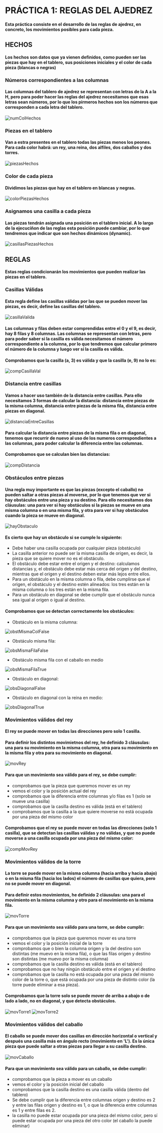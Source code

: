 # PRÁCTICA 1: REGLAS DEL AJEDREZ

#### Esta práctica consiste en el desarrollo de las reglas de ajedrez, en concreto, los movimientos posibles para cada pieza.

## HECHOS
#### Los hechos son datos que ya vienen definidos, como pueden ser las piezas que hay en el tablero, sus posiciones iniciales y el color de cada pieza (blancas o negras)

### Números correspondientes a las columnas
#### Las columnas del tablero de ajedrez se representan con letras de la A a la H, pero para poder hacer las reglas del ajedrez necesitamos que esas letras sean números, por lo que los pirmeros hechos son los números que corresponden a cada letra del tablero.
![numColHechos](https://user-images.githubusercontent.com/72817265/197282861-e8fb9a5f-4f84-4d22-a534-25be6c304e3e.png)

### Piezas en el tablero
#### Van a estra presentes en el tablero todas las piezas menos los peones. Para cada color habrá: un rey, una reina, dos alfiles, dos caballos y dos torres.
![piezasHechos](https://user-images.githubusercontent.com/72817265/197284038-3b4b3f10-68d7-495d-bf2a-f4d4e4b62a01.png)

### Color de cada pieza 
#### Dividimos las piezas que hay en el tablero en blancas y negras.
![colorPiezasHechos](https://user-images.githubusercontent.com/72817265/197326140-c41b9787-7de7-40b7-a317-d9899aa0d351.png)

### Asignamos una casilla a cada pieza
#### Las piezas tendrán asignada una posición en el tablero inicial. A lo largo de la ejecuciñon de las reglas esta posición puede cambiar, por lo que tendremos que indicar que son hechos dinámicos (dynamic).
![casillasPiezasHechos](https://user-images.githubusercontent.com/72817265/197326202-fe68fc7f-ab1f-4a7f-aad4-a259891d6550.png)


## REGLAS
#### Estas reglas condicionarán los movimientos que pueden realizar las piezas en el tablero.

### Casillas Válidas
#### Esta regla define las casillas válidas por las que se pueden mover las piezas, es decir, define las casillas del tablero.
![casillaValida](https://user-images.githubusercontent.com/72817265/197326352-8a5b2221-bfe0-4241-9f7f-1fb7bab179d6.png)

#### Las columnas y filas deben estar comprendidas entre el 0 y el 9, es decir, hay 8 filas y 8 columnas. Las columnas se representan con letras, pero para poder saber si la casilla es válida necesitamos el número correspondiente a la columna, por lo que tendremos que calcular primero el número de la columna y luego ver si la casilla es válida.
#### Comprobamos que la casilla (a, 3) es válida y que la casilla (e, 9) no lo es:
![compCasillaVal](https://user-images.githubusercontent.com/72817265/197326496-59897bc3-dff9-4d61-aeac-d8ecb231cd00.png)

### Distancia entre casillas
#### Vamos a hacer uso también de la distancia entre casillas. Para ello necesitamos 3 formas de calcular la distancia: distancia entre piezas de la misma columna, distancia entre piezas de la misma fila, distancia entre piezas en diagonal.
![distanciaEntreCasillas](https://user-images.githubusercontent.com/72817265/197326849-4bb57167-5034-45a6-9e10-e77e66e8dfed.png)
#### Para calcular la distancia entre piezas de la misma fila o en diagonal, tenemos que recurrir de nuevo al uso de los numeros correspondientes a las columnas, para poder calcular la diferencia entre las columnas.

#### Comprobamos que se calculan bien las distancias:
![compDistancia](https://user-images.githubusercontent.com/72817265/197326975-18dd4dc3-6293-4bd6-80ed-432341fd8fe3.png)

### Obstáculos entre piezas
#### Una regla muy importante es que las piezas (excepto el caballo) no pueden saltar a otras piezas al moverse, por lo que tenemos que ver si hay obstáculos entre una pieza y su destino. Para ello necesitamos dos cláusulas: una para ver si hay obstáculos si la piezas se mueve en una misma columna o en una misma fila, y otra para ver si hay obstáculos cuando la pieza se mueve en diagonal.
![hayObstaculo](https://user-images.githubusercontent.com/72817265/197327187-9f584e44-e68f-4372-992e-64a9be2c14a0.png)
#### Es cierto que hay un obstáculo si se cumple lo siguiente:
- Debe haber una casilla ocupada por cualquier pieza (obstáculo)
- La casilla anterior no puede ser la misma casilla de origen, es decir, la pieza que se quiere mover no es el obstáculo.
- El obstáculo debe estar entre el origen y el destino: calculamos distancias y, el obstáculo debe estar más cerca del origen y del destino, mientras que el origen y el destino deben estar más lejos entre ellos.
- Para un obstáculo en la misma columna o fila, debe cumplirse que el origen, el obstáculo y el destino estén alineados: los tres están en la misma columna o los tres están en la misma fila.
- Para un obstáculo en diagonal se debe cumplir que el obstáculo nunca sea igual al origen o igual al destino.

#### Comprobamos que se detectan correctamente los obstáculos:
- Obstáculo en la misma columna:

![obstMismaColFalse](https://user-images.githubusercontent.com/72817265/197328126-b0027de7-ee2a-4659-9c32-cb9dab8574fe.png)

- Obstáculo misma fila:

![obsMismaFilaFalse](https://user-images.githubusercontent.com/72817265/197328138-b93dd9d3-308c-4e40-8da8-62adfa439c06.png)

- Obstáculo misma fila con el caballo en medio

![obsMismaFilaTrue](https://user-images.githubusercontent.com/72817265/197328158-e27c860b-882b-4bce-a7a9-058e6fe68ae8.png)

- Obstáculo en diagonal:

![obsDiagonalFalse](https://user-images.githubusercontent.com/72817265/197328435-d095fd27-bdc2-46a1-ad2a-3eb880e41a9c.png)

- Obstáculo en diagonal con la reina en medio:

![obsDiagonalTrue](https://user-images.githubusercontent.com/72817265/197328451-eea82eb8-f6bf-44ca-ad56-00dfa9449393.png)


### Movimientos válidos del rey
#### El rey se puede mover en todas las direcciones pero solo 1 casilla.
#### Para definir los distintos movimietnos del rey, he definido 3 cláusulas: una para su movimiento en la misma columna, otra para su movimiento en la misma fila y otra para su movimiento en diagonal.
![movRey](https://user-images.githubusercontent.com/72817265/197328929-35860d91-24ac-4f7a-9130-b79af5730534.png)

#### Para que un movimiento sea válido para el rey, se debe cumplir:
- comprobamos que la pieza que queremos mover es un rey
- vemos el color y la posición actual del rey
- comprobamos que la diferencia entre columnas y/o filas es 1 (solo se mueve una casilla)
- comprobamos que la casilla destino es válida (está en el tablero)
- comprobamos que la casilla a la que quiere moverse no está ocupada por una pieza del mismo color


#### Comprobamos que el rey se puede mover en todas las direcciones (solo 1 casilla), que se detectan las casillas válidas y no válidas, y que no puede moverse a una casilla ocupada por una pieza del mismo color:
![compMovRey](https://user-images.githubusercontent.com/72817265/197329724-9e056aa8-e936-4a68-834a-4ef7ca1afe4a.png)


### Movimientos válidos de la torre
#### La torre se puede mover en la misma columna (hacia arriba y hacia abajo) o en la misma fila (hacia los lados) el número de casillas que quiera, pero no se puede mover en diagonal.
#### Para definir estos movimientos, he definido 2 cláusulas: una para el movimiento en la misma columna y otro para el movimiento en la misma fila.
![movTorre](https://user-images.githubusercontent.com/72817265/197329968-036ed71e-3a51-45b9-942e-cf141bc60511.png)

#### Para que un movimiento sea válido para una torre, se debe cumplir:
- comprobamos que la pieza que queremos mover es una torre
- vemos el color y la posición inicial de la torre
- comprobamos que o bien la columna origen y la del destino son distintas (me muevo en la misma fila), o que las filas origen y destino son distintas (me muevo por la misma columna)
- comprobamos que la casilla destino es válida (está en el tablero)
- comprobamos que no hay ningún obstáculo entre el origen y el destino
- comprobamos que la casilla no está ocupada por una pieza del mismo color de la torre o, que está ocupada por una pieza de distinto color (la torre puede eliminar a esa pieza).

#### Comprobamos que la torre solo se puede mover de arriba a abajo o de lado a lado, no en diagonal, y que detecta obstáculos.
![movTorre1](https://user-images.githubusercontent.com/72817265/197389359-c70d6e63-3cfa-435d-a444-bb455e979cb8.png)
![movTorre2](https://user-images.githubusercontent.com/72817265/197389366-238091bc-df5b-4dde-b5e2-0adde28ae255.png)

### Movimientos válidos del caballo
#### El caballo se puede mover dos casillas en dirección horizontal o vertical y después una casilla más en ángulo recto (movimiento en 'L'). Es la única pieza que puede saltar a otras piezas para llegar a su casilla destino.
![movCaballo](https://user-images.githubusercontent.com/72817265/197389640-b6a77124-cc5b-4f8e-b732-96415952e43d.png)

#### Para que un movimiento sea válido para un caballo, se debe cumplir:
- comprobamos que la pieza a mover es un caballo
- vemos el color y la posición inicial del caballo
- comprobamos que la casilla destino es una casilla válida (dentro del tablero)
- Se debe cumplir que la diferencia entre columnas origen y destino es 2 y entre las filas origen y destino es 1, o que la diferencia entre columnas es 1 y entre filas es 2.
- la casilla no puede estar ocupada por una pieza del mismo color, pero sí puede estar ocupada por una pieza del otro color (el caballo la puede eliminar)










